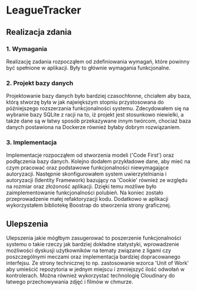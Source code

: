 # LeagueTracker
## Realizacja zdania
### 1. Wymagania
Realizację zadania rozpocząłem od zdefiniowania wymagań, które powinny być spełnione w aplikacji. Były to głównie wymagania funkcjonalne.
### 2. Projekt bazy danych
Projektowanie bazy danych było bardziej czasochłonne, chciałem aby baza, którą stworzę była w jak największym stopniu przystosowana do późniejszego rozszerzania funkcjonalności systemu. Zdecydowałem się na wybranie bazy SQLite z racji na to, iż projekt jest stosunkowo niewielki, a także dane są w łatwy sposób przekazywane innym twórcom, chociaż baza danych postawiona na Dockerze również byłaby dobrym rozwiązaniem.
### 3. Implementacja
Implementacje rozpocząłem od stworzenia modeli ('Code First') oraz podłączenia bazy danych. Kolejno dodałem przykładowe dane, aby mieć na czym pracować oraz podstawowe funkcjonalności niewymagające autoryzacji. Następnie skonfigurowałem system uwierzytelniania i autoryzacji (Identity Framework) bazujący na 'Cookie' również ze względu na rozmiar oraz złożoność aplikacji. Dzięki temu możliwe było zaimplementowanie funkcjonalności polubień.  Na koniec zostało przeprowadzenie małej refaktoryzacji kodu. Dodatkowo w aplikacji wykorzystałem bibliotekę Boostrap do stworzenia strony graficznej.

## Ulepszenia
Ulepszenia jakie mógłbym zasugerować to poszerzenie funkcjonalności systemu o takie rzeczy jak bardziej dokładne statystyki, wprowadzenie możliwości dyskusji użytkowników na tematy związane z ligami czy poszczególnymi meczami oraz implementacja bardziej dopracowanego interfejsu. 
Ze strony technicznej to np. zastosowanie wzorca 'Unit of Work' aby umieścić repozytoria w jednym miejscu i zmniejszyć ilość odwołań w kontrolerach. Można również wykorzystać technologię Cloudinary do łatwego przechowywania zdjęć i filmów w chmurze.
